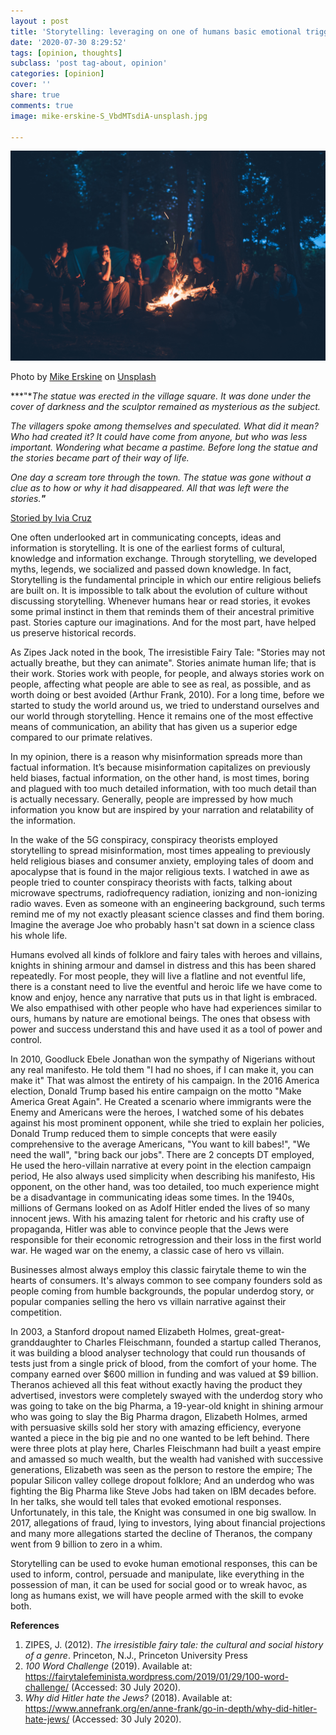 ```yaml
---
layout : post
title: 'Storytelling: leveraging on one of humans basic emotional trigger '
date: '2020-07-30 8:29:52'
tags: [opinion, thoughts]
subclass: 'post tag-about, opinion'
categories: [opinion]
cover: ''
share: true
comments: true
image: mike-erskine-S_VbdMTsdiA-unsplash.jpg

---
```


![](/images/mike-erskine-S_VbdMTsdiA-unsplash.jpg)

Photo by [Mike Erskine](https://unsplash.com/@mikejerskine?utm_source=unsplash&utm_medium=referral&utm_content=creditCopyText) on [Unsplash](https://unsplash.com/s/photos/storytelling?utm_source=unsplash&utm_medium=referral&utm_content=creditCopyText)

***"**The statue was erected in the village square. It was done under the cover of darkness and the sculptor remained as mysterious as the subject.*

*The villagers spoke among themselves and speculated. What did it mean? Who had created it? It could have come from anyone, but who was less important. Wondering what became a pastime. Before long the statue and the stories became part of their way of life.*

*One day a scream tore through the town. The statue was gone without a clue as to how or why it had disappeared. All that was left were the stories.**"***

[Storied by Ivia Cruz](https://fairytalefeminista.wordpress.com/2019/01/29/100-word-challenge/) 

One often underlooked art in communicating concepts, ideas and information is storytelling. It is one of the earliest forms of cultural, knowledge and information exchange. Through storytelling, we developed myths, legends, we socialized and passed down knowledge. In fact, Storytelling is the fundamental principle in which our entire religious beliefs are built on. It is impossible to talk about the evolution of culture without discussing storytelling. Whenever humans hear or read stories, it evokes some primal instinct in them that reminds them of their ancestral primitive past. Stories capture our imaginations. And for the most part, have helped us preserve historical records.

As Zipes Jack noted in the book, The irresistible Fairy Tale: "Stories may not actually breathe, but they can animate". Stories animate human life; that is their work. Stories work with people, for people, and always stories work on people, affecting what people are able to see as real, as possible, and as worth doing or best avoided (Arthur Frank, 2010). For a long time, before we started to study the world around us, we tried to understand ourselves and our world through storytelling. Hence it remains one of the most effective means of communication, an ability that has given us a superior edge compared to our primate relatives.

In my opinion, there is a reason why misinformation spreads more than factual information. It’s because misinformation capitalizes on previously held biases, factual information, on the other hand, is most times, boring and plagued with too much detailed information, with too much detail than is actually necessary. Generally, people are impressed by how much information you know but are inspired by your narration and relatability of the information.

In the wake of the 5G conspiracy, conspiracy theorists employed storytelling to spread misinformation, most times appealing to previously held religious biases and consumer anxiety, employing tales of doom and apocalypse that is found in the major religious texts. I watched in awe as people tried to counter conspiracy theorists with facts, talking about microwave spectrums, radiofrequency radiation, ionizing and non-ionizing radio waves. Even as someone with an engineering background, such terms remind me of my not exactly pleasant science classes and find them boring. Imagine the average Joe who probably hasn't sat down in a science class his whole life.

Humans evolved all kinds of folklore and fairy tales with heroes and villains, knights in shining armour and damsel in distress and this has been shared repeatedly. For most people, they will live a flatline and not eventful life, there is a constant need to live the eventful and heroic life we have come to know and enjoy, hence any narrative that puts us in that light is embraced. We also empathised with other people who have had experiences similar to ours, humans by nature are emotional beings. The ones that obsess with power and success understand this and have used it as a tool of power and control. 

In 2010, Goodluck Ebele Jonathan won the sympathy of Nigerians without any real manifesto. He told them "I had no shoes, if I can make it, you can make it" That was almost the entirety of his campaign. In the 2016 America election, Donald Trump based his entire campaign on the motto "Make America Great Again". He Created a scenario where immigrants were the Enemy and Americans were the heroes, I watched some of his debates against his most prominent opponent, while she tried to explain her policies, Donald Trump reduced them to simple concepts that were easily comprehensive to the average Americans, "You want to kill babes!", "We need the wall", "bring back our jobs". There are 2 concepts DT employed, He used the hero-villain narrative at every point in the election campaign period, He also always used simplicity when describing his manifesto, His opponent, on the other hand, was too detailed, too much experience might be a disadvantage in communicating ideas some times. In the 1940s, millions of Germans looked on as Adolf Hitler ended the lives of so many innocent jews. With his amazing talent for rhetoric and his crafty use of propaganda, Hitler was able to convince people that the Jews were responsible for their economic retrogression and their loss in the first world war. He waged war on the enemy, a classic case of hero vs villain. 

Businesses almost always employ this classic fairytale theme to win the hearts of consumers. It's always common to see company founders sold as people coming from humble backgrounds, the popular underdog story, or popular companies selling the hero vs villain narrative against their competition.

In 2003, a Stanford dropout named Elizabeth Holmes, great-great-granddaughter to Charles Fleischmann, founded a startup called Theranos, it was building a blood analyser technology that could run thousands of tests just from a single prick of blood, from the comfort of your home. The company earned over $600 million in funding and was valued at $9 billion. Theranos achieved all this feat without exactly having the product they advertised, investors were completely swayed with the underdog story who was going to take on the big Pharma, a 19-year-old knight in shining armour who was going to slay the Big Pharma dragon, Elizabeth Holmes, armed with persuasive skills sold her story with amazing efficiency, everyone wanted a piece in the big pie and no one wanted to be left behind. There were three plots at play here, Charles Fleischmann had built a yeast empire and amassed so much wealth, but the wealth had vanished with successive generations, Elizabeth was seen as the person to restore the empire; The popular Silicon valley college dropout folklore; And an underdog who was fighting the Big Pharma like Steve Jobs had taken on IBM decades before. In her talks, she would tell tales that evoked emotional responses. Unfortunately, in this tale, the Knight was consumed in one big swallow. In 2017, allegations of fraud, lying to investors, lying about financial projections and many more allegations started the decline of Theranos, the company went from 9 billion to zero in a whim.

Storytelling can be used to evoke human emotional responses, this can be used to inform, control, persuade and manipulate, like everything in the possession of man, it can be used for social good or to wreak havoc, as long as humans exist, we will have people armed with the skill to evoke both.

**References**

1. ZIPES, J. (2012). *The irresistible fairy tale: the cultural and social history of a genre*. Princeton, N.J., Princeton University Press
2. *100 Word Challenge* (2019). Available at: https://fairytalefeminista.wordpress.com/2019/01/29/100-word-challenge/ (Accessed: 30 July 2020).
3. *Why did Hitler hate the Jews?* (2018). Available at: https://www.annefrank.org/en/anne-frank/go-in-depth/why-did-hitler-hate-jews/ (Accessed: 30 July 2020).

